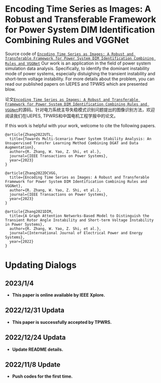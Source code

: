 # Encoding Time Series as Images: A Robust and Transferable Framework for Power System DIM Identification Combining Rules and VGGNet
Source code of [``Encoding Time Series as Images: A Robust and Transferable Framework for Power System DIM Identification Combining Rules and VGGNet``](https://ieeexplore.ieee.org/abstract/document/10006407) Our work is an application in the field of power system simulation data analysis. Specifically, to identify the dominant instability mode of power systems, especially distuighing the transient instability and short-term voltage instability. For more details about the problem, you can read our published papers on IJEPES and TPWRS which are presented blow.

论文[``Encoding Time Series as Images: A Robust and Transferable Framework for Power System DIM Identification Combining Rules and VGGNet``](https://ieeexplore.ieee.org/abstract/document/10006407)的源码。针对电力系统主导失稳模式识别问题提出的图像识别方法，欢迎阅读我们在IJEPES, TPWRS和中国电机工程学报中的论文。

If this work is helpful with your work, welcome to cite the following papers.
```
@article{Zhang2022UTL,
  title={Towards Multi-Scenario Power System Stability Analysis: An Unsupervised Transfer Learning Method Combining DGAT and Data Augmentation},
  author={R. Zhang, W. Yao, Z. Shi, et al.},
  journal={IEEE Transactions on Power Systems},
  year={2023}
}

@article{Zhang2022DCVGG,
  title={Encoding Time Series as Images: A Robust and Transferable Framework for Power System DIM Identification Combining Rules and VGGNet},
  author={R. Zhang, W. Yao, Z. Shi, et al.},
  journal={IEEE Transactions on Power Systems},
  year={2023}
}

@article{Zhang2021DIM,
  title={A Graph Attention Networks-Based Model to Distinguish the Transient Rotor Angle Instability and Short-term Voltage Instability in Power Systems},
  author={R. Zhang, W. Yao, Z. Shi, et al.},
  journal={International Journal of Electrical Power and Energy Systems},
  year={2022}
}
```
# 

# Updating Dialogs

## 2023/1/4
* __This paper is online available by IEEE Xplore.__

## 2022/12/31 Updata
* __This paper is successfully accepted by TPWRS.__

## 2022/12/24 Updata
* __Update README details.__

## 2022/11/8 Update
* __Push codes for the first time.__

